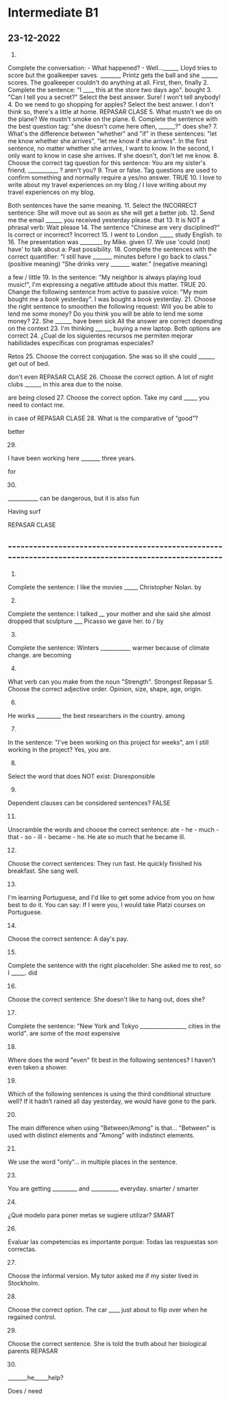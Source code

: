 # Intermediate B1 
## 23-12-2022 

1.
Complete the conversation: - What happened? - Well..._____, Lloyd tries to score but the goalkeeper saves. _______, Printz gets the ball and she ______ scores. The goalkeeper couldn't do anything at all.
First, then, finally
2.
Complete the sentence: "I ____ this at the store two days ago".
bought
3.
"Can I tell you a secret?" Select the best answer.
Sure! I won't tell anybody!
4.
Do we need to go shopping for apples? Select the best answer.
I don't think so, there's a little at home.
REPASAR CLASE
5.
What mustn't we do on the plane?
We mustn't smoke on the plane.
6.
Complete the sentence with the best question tag: "she doesn't come here often, ______?"
does she?
7.
What's the difference between "whether" and "if" in these sentences: "let me know whether she arrives", "let me know if she arrives".
In the first sentence, no matter whether she arrives, I want to know. In the second, I only want to know in case she arrives. If she doesn't, don't let me know.
8.
Choose the correct tag question for this sentence: You are my sister's friend, ___________ ?
aren't you?
9.
True or false. Tag questions are used to confirm something and normally require a yes/no answer.
TRUE
10.
I love to write about my travel experiences on my blog / I love writing about my travel experiences on my blog.

Both sentences have the same meaning.
11.
Select the INCORRECT sentence:
She will move out as soon as she will get a better job.
12.
Send me the email ______ you received yesterday please.
that
13.
It is NOT a phrasal verb:
Wait please
14.
The sentence "Chinese are very disciplined?" Is correct or incorrect?
Incorrect
15.
I went to London _____ study English.
to
16.
The presentation was ________ by Mike.
given
17.
We use 'could (not) have' to talk about a:
Past possibility.
18.
Complete the sentences with the correct quantifier:
“I still have _______ minutes before I go back to class.” (positive meaning)
“She drinks very _______ water.” (negative meaning)

a few / little
19.
In the sentence: "My neighbor is always playing loud music!", I'm expressing a negative attitude about this matter.
TRUE
20.
Change the following sentence from active to passive voice: "My mom bought me a book yesterday".
I was bought a book yesterday.
21.
Choose the right sentence to smoothen the following request: Will you be able to lend me some money?
Do you think you will be able to lend me some money?
22.
She ______ have been sick
All the answer are correct depending on the context
23.
I'm thinking ______ buying a new laptop.
Both options are correct
24.
¿Cual de los siguientes recursos me permiten mejorar habilidades específicas con programas especiales?

Retos
25.
Choose the correct conjugation.
She was so ill she could ______ get out of bed.

don't even
REPASAR CLASE
26.
Choose the correct option.
A lot of night clubs ______ in this area due to the noise.

are being closed
27.
Choose the correct option.
Take my card _____ you need to contact me.

in case of
REPASAR CLASE
28.
What is the comparative of “good”?

better

29.
I have been working here _______ three years.

for

30.
___________ can be dangerous, but it is also fun

Having surf

REPASAR CLASE


## ------------------------------------------------------------------------------------------------------

1.
Complete the sentence: I like the movies _____ Christopher Nolan.
by

2.
Complete the sentence: I talked __ your mother and she said she almost dropped that sculpture ___ Picasso we gave her.
to / by

3.
Complete the sentence: Winters ___________ warmer because of climate change.
are becoming

4.
What verb can you make from the noun "Strength".
Strongest
Repasar 
5.
Choose the correct adjective order.
Opinion, size, shape, age, origin.

6.
He works _________ the best researchers in the country.
among

7.
In the sentence: "I've been working on this project for weeks", am I still working in the project?
Yes, you are.

8.
Select the word that does NOT exist:
Disresponsible

9.
Dependent clauses can be considered sentences?
FALSE

11.
Unscramble the words and choose the correct sentence: ate - he - much - that - so - ill - became - he.
He ate so much that he became ill.

12.
Choose the correct sentences:
They run fast. He quickly finished his breakfast. She sang well.

13.
I'm learning Portuguese, and I'd like to get some advice from you on how best to do it. You can say:
If I were you, I would take Platzi courses on Portuguese.

14.
Choose the correct sentence:
A day's pay.

15.
Complete the sentence with the right placeholder: She asked me to rest, so I _____.
did

16.
Choose the correct sentence:
She doesn't like to hang out, does she?

17.
Complete the sentence: "New York and Tokyo _________________ cities in the world".
are some of the most expensive

18.
Where does the word "even" fit best in the following sentences?
I haven't even taken a shower.

19.
Which of the following sentences is using the third conditional structure well?
If it hadn’t rained all day yesterday, we would have gone to the park.

20.
The main difference when using "Between/Among" is that...
"Between" is used with distinct elements and "Among" with indistinct elements.

21.
We use the word "only"...
in multiple places in the sentence.

23.
You are getting _________ and __________ everyday.
smarter / smarter

24.
¿Qué modelo para poner metas se sugiere utilizar?
SMART

26.
Evaluar las competencias es importante porque:
Todas las respuestas son correctas.

27.
Choose the informal version.
My tutor asked me if my sister lived in Stockholm.

28.
Choose the correct option.
The car ____ just about to flip over when he regained control.

29.
Choose the correct sentence.
She is told the truth about her biological parents
REPASAR

30.
_______he_____help?

Does / need